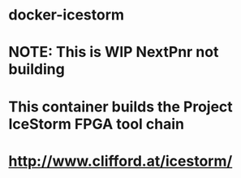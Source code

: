 # docker-icestorm
#
# NOTE: This is WIP NextPnr not building 
#
# This container builds the Project IceStorm FPGA tool chain
# 
#
# http://www.clifford.at/icestorm/
